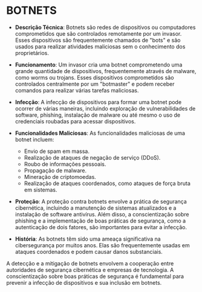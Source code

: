 # BOTNETS
- **Descrição Técnica**: Botnets são redes de dispositivos ou computadores comprometidos que são controlados remotamente por um invasor. Esses dispositivos são frequentemente chamados de "bots" e são usados para realizar atividades maliciosas sem o conhecimento dos proprietários.

- **Funcionamento**: Um invasor cria uma botnet comprometendo uma grande quantidade de dispositivos, frequentemente através de malware, como worms ou trojans. Esses dispositivos comprometidos são controlados centralmente por um "botmaster" e podem receber comandos para realizar várias tarefas maliciosas.

- **Infecção**: A infecção de dispositivos para formar uma botnet pode ocorrer de várias maneiras, incluindo exploração de vulnerabilidades de software, phishing, instalação de malware ou até mesmo o uso de credenciais roubadas para acessar dispositivos.

- **Funcionalidades Maliciosas**: As funcionalidades maliciosas de uma botnet incluem:

  - Envio de spam em massa.
  - Realização de ataques de negação de serviço (DDoS).
  - Roubo de informações pessoais.
  - Propagação de malware.
  - Mineração de criptomoedas.
  - Realização de ataques coordenados, como ataques de força bruta em sistemas.

- **Proteção**: A proteção contra botnets envolve a prática de segurança cibernética, incluindo a manutenção de sistemas atualizados e a instalação de software antivírus. Além disso, a conscientização sobre phishing e a implementação de boas práticas de segurança, como a autenticação de dois fatores, são importantes para evitar a infecção.

- **História**: As botnets têm sido uma ameaça significativa na cibersegurança por muitos anos. Elas são frequentemente usadas em ataques coordenados e podem causar danos substanciais.

A detecção e a mitigação de botnets envolvem a cooperação entre autoridades de segurança cibernética e empresas de tecnologia. A conscientização sobre boas práticas de segurança é fundamental para prevenir a infecção de dispositivos e sua inclusão em botnets.